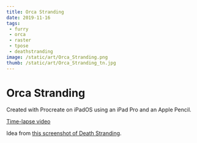 ```yaml
---
title: Orca Stranding
date: 2019-11-16
tags:
 - furry
 - orca
 - raster
 - tpose
 - deathstranding
image: /static/art/Orca_Stranding.png
thumb: /static/art/Orca_Stranding_tn.jpg
---
```


# Orca Stranding

Created with Procreate on iPadOS using an iPad Pro and an Apple Pencil.

[Time-lapse video](https://twitter.com/theprincessxena/status/1195735704103538688)

Idea from [this screenshot of Death Stranding](https://twitter.com/withinscreensh1/status/1194810698955722753).
